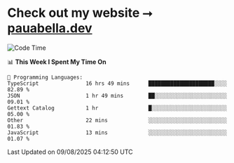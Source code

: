 # Check out my website ⭢ [pauabella.dev](https://pauabella.dev)

<!--START_SECTION:waka-->
![Code Time](http://img.shields.io/badge/Code%20Time-4%2C688%20hrs%2039%20mins-blue)

📊 **This Week I Spent My Time On** 

```text
💬 Programming Languages: 
TypeScript               16 hrs 49 mins      █████████████████████░░░░   82.89 % 
JSON                     1 hr 49 mins        ██░░░░░░░░░░░░░░░░░░░░░░░   09.01 % 
Gettext Catalog          1 hr                █░░░░░░░░░░░░░░░░░░░░░░░░   05.00 % 
Other                    22 mins             ░░░░░░░░░░░░░░░░░░░░░░░░░   01.83 % 
JavaScript               13 mins             ░░░░░░░░░░░░░░░░░░░░░░░░░   01.07 % 
```


 Last Updated on 09/08/2025 04:12:50 UTC
<!--END_SECTION:waka-->

